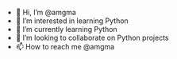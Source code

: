 - 👋 Hi, I’m @amgma
- 👀 I’m interested in learning Python
- 🌱 I’m currently learning Python
- 💞️ I’m looking to collaborate on Python projects
- 📫 How to reach me @amgma

<!---
amgma/amgma is a ✨ special ✨ repository because its `README.md` (this file) appears on your GitHub profile.
You can click the Preview link to take a look at your changes.
--->

